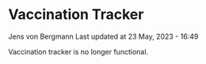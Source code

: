 Vaccination Tracker
================
Jens von Bergmann
Last updated at 23 May, 2023 - 16:49

Vaccination tracker is no longer functional.
